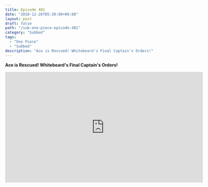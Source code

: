 ```yaml
---
title: Episode 481
date: "2010-12-26T05:30:00+00:00"
layout: post
draft: false
path: "/sub-one-piece-episode-481"
category: "Subbed"
tags:
  - "One Piece"
  - "Subbed"
description: "Ace is Rescued! Whitebeard's Final Captain's Orders!"
---
```


**Ace is Rescued! Whitebeard's Final Captain's Orders!**

<iframe width="640" height="360" src="https://www.rapidvideo.com/e/G6FRPEXQQM" frameborder="0" marginwidth=0 marginheight=0 scrolling=no allowfullscreen></iframe>

